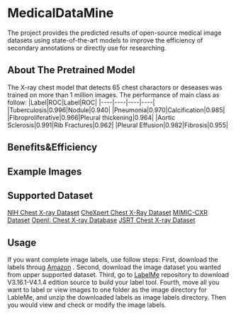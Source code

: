 # MedicalDataMine
The project provides the predicted results of open-source medical image datasets using state-of-the-art models to improve the efficiency of secondary annotations or directly use for researching.
  
## About The Pretrained Model
The X-ray chest model that detects 65 chest charactors or deseases was trained on more than 1 million images. The performance of main class as follow:
|Label|ROC|Label|ROC|
|----|----|----|----|
|Tuberculosis|0.996|Nodule|0.940|
|Pneumonia|0.970|Calcification|0.985|
|Fibroproliferative|0.966|Pleural thickening|0.964|
|Aortic Sclerosis|0.991|Rib Fractures|0.962|
|Pleural Effusion|0.982|Fibrosis|0.955|   

## Benefits&Efficiency
   
## Example Images

## Supported Dataset
[NIH Chest X-ray Dataset](https://nihcc.app.box.com/v/ChestXray-NIHCC)
[CheXpert Chest X-Ray Dataset](https://stanfordmlgroup.github.io/competitions/chexpert/)
[MIMIC-CXR Dataset](https://mimic.mit.edu/docs/iii/about/)
[OpenI: Chest X-ray Database](https://openi.nlm.nih.gov/faq)
[JSRT Chest X-ray Dataset](http://db.jsrt.or.jp/eng.php)

## Usage
If you want complete image labels, use follow steps:
First, download the labels throug [Amazon](https://www.amazon.com/?tag=amazusnavi-20&hvadid=616931945677&hvpos=&hvnetw=g&hvrand=9743093908080432574&hvpone=&hvptwo=&hvqmt=e&hvdev=c&hvdvcmdl=&hvlocint=&hvlocphy=21176&hvtargid=kwd-10573980&ref=pd_sl_7j18redljs_e&hydadcr=28883_14649097) .
Second, download the image dataset you wanted from upper supported dataset.
Third, go to [LabelMe](https://github.com/wkentaro/labelme/tree/v4.1.4) repository to download V3.16.1-V4.1.4 edition source to build your label tool.
Fourth, move all you want to label or view images to one folder as the image directory for LableMe, and unzip the downloaded labels as image labels directory. Then you would view and check or modify the image labels.
